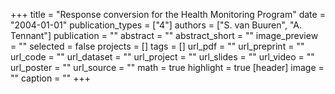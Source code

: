 +++
title = "Response conversion for the Health Monitoring Program"
date = "2004-01-01"
publication_types = ["4"]
authors = ["S. van Buuren", "A. Tennant"]
publication = ""
abstract = ""
abstract_short = ""
image_preview = ""
selected = false
projects = []
tags = []
url_pdf = ""
url_preprint = ""
url_code = ""
url_dataset = ""
url_project = ""
url_slides = ""
url_video = ""
url_poster = ""
url_source = ""
math = true
highlight = true
[header]
image = ""
caption = ""
+++

